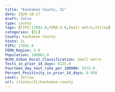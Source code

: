 ```yaml
---
title: "Kankakee County, IL"
date: 2020-10-17
draft: false
type: county
tags: [FIPS:17091.0,FEMA:5.0,Small metro,Yellow]
categories: [IL]
County: Kankakee County
State: IL
FIPS: 17091.0
FEMA_Region: 5.0
Population: 109862.0
NCHS_Urban_Rural_Classification: Small metro
Tests_in_prior_14_days: 6125.0
Fourteen_day_test_rate_per_100000: 5575.0
Percent_Positivity_in_prior_14_days: 0.058
Level: Yellow
url: /states/IL/kankakee-county
---
```



